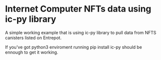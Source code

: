 # Internet Computer NFTs data using ic-py library

A simple working example that is using ic-py library to pull data from NFTS canisters listed on Entrepot.

If you've got python3 enviroment running pip install ic-py should be ennough to get it working.
